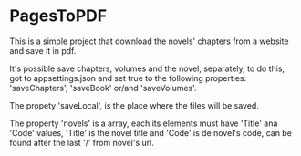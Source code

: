 # PagesToPDF
This is a simple project that download the novels' chapters from a website and save it in pdf.

It's possible save chapters, volumes and the novel, separately, to do this, got to appsettings.json and set true to the following properties:
'saveChapters', 'saveBook' or/and 'saveVolumes'.

The propety 'saveLocal', is the place where the files will be saved.

The property 'novels' is a array, each its elements must have 'Title' ana 'Code' values, 'Title' is the novel title and 'Code' is de novel's code, can be found after the last '/' from novel's url.
